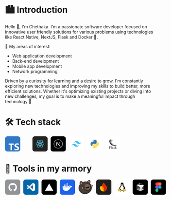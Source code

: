 # 🏙️ Introduction 

Hello 👋, I'm Chethaka. I'm a passionate software developer focused on innovative user friendly solutions for various problems using technologies like React Native, NextJS, Flask and Docker 🐳. 

🛐 My areas of interest: 
  * Web application development 
  * Back-end development
  * Mobile app development
  * Network programming

Driven by a curiosity for learning and a desire to grow, I'm constantly exploring new technologies and improving my skills to build better, more efficient solutions. Whether it's optimizing existing projects or diving into new challenges, my goal is to make a meaningful impact through technology 🚀

<!-- # 🛠️ Tech stack      

<div style="display: flex;flex-direction: row">
  <img src="./assets/icons/tech%20stack/ts.png" alt="TypeScript" width="50">
  <img src="./assets/icons/tech%20stack/rn.png" alt="React Native" width="50">
  <img src="./assets/icons/tech%20stack/nextjs.png" alt="NextJS" width="50">
  <img src="./assets/icons/tech%20stack/tailwind.png" alt="Tailwind CSS" width="50">
  <img src="./assets/icons/tech%20stack/python.png" alt="Python" width="50">
  <img src="./assets/icons/tech%20stack/flask.png" alt="Flask" width="50">
</div>

# 🏹 Tools in my armory 

<div style="display: flex;flex-direction: row">
  <img src="./assets/icons/tools/github.png" alt="GitHub" width="50">
  <img src="./assets/icons/tools/vs_code.png" alt="VS Code" width="50">
  <img src="./assets/icons/tools/vercel.png" alt="TypeScript" width="50">
  <img src="./assets/icons/tools/docker.png" alt="TypeScript" width="50">
  <img src="./assets/icons/tools/zustand.png" alt="TypeScript" width="50">
  <img src="./assets/icons/tools/firebase.png" alt="TypeScript" width="50">
  <img src="./assets/icons/tools/linux.png" alt="TypeScript" width="50">
  <img src="./assets/icons/tools/cursor.png" alt="TypeScript" width="50">
  <img src="./assets/icons/tools/figma.png" alt="TypeScript" width="50">
</div> -->

# 🛠️ Tech stack      

<div style="display: flex; flex-direction: row;">
  <img src="./assets/icons/tech%20stack/ts.png" alt="TypeScript" width="50" style="margin-right: 40px;">
  <img src="./assets/icons/tech%20stack/rn.png" alt="React Native" width="50" style="margin-right: 10px;">
  <img src="./assets/icons/tech%20stack/nextjs.png" alt="NextJS" width="50" style="margin-right: 10px;">
  <img src="./assets/icons/tech%20stack/tailwind.png" alt="Tailwind CSS" width="50" style="margin-right: 10px;">
  <img src="./assets/icons/tech%20stack/python.png" alt="Python" width="50" style="margin-right: 10px;">
  <img src="./assets/icons/tech%20stack/flask.png" alt="Flask" width="50">
</div>

# 🏹 Tools in my armory 

<div style="display: flex; flex-direction: row;">
  <img src="./assets/icons/tools/github.png" alt="GitHub" width="50" style="margin-right: 10px;">
  <img src="./assets/icons/tools/vs_code.png" alt="VS Code" width="50" style="margin-right: 10px;">
  <img src="./assets/icons/tools/vercel.png" alt="Vercel" width="50" style="margin-right: 10px;">
  <img src="./assets/icons/tools/docker.png" alt="Docker" width="50" style="margin-right: 10px;">
  <img src="./assets/icons/tools/zustand.png" alt="Zustand" width="50" style="margin-right: 10px;">
  <img src="./assets/icons/tools/firebase.png" alt="Firebase" width="50" style="margin-right: 10px;">
  <img src="./assets/icons/tools/linux.png" alt="Linux" width="50" style="margin-right: 10px;">
  <img src="./assets/icons/tools/cursor.png" alt="Cursor" width="50" style="margin-right: 10px;">
  <img src="./assets/icons/tools/figma.png" alt="Figma" width="50">
</div>

